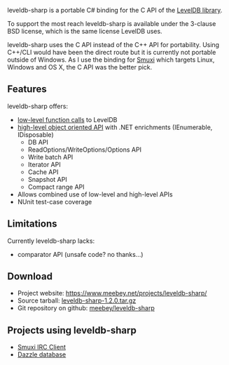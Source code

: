 leveldb-sharp is a portable C# binding for the C API of the [LevelDB library].

To support the most reach leveldb-sharp is available under the 3-clause BSD
license, which is the same license LevelDB uses.

leveldb-sharp uses the C API instead of the C++ API for portability. Using
C++/CLI would have been the direct route but it is currently not portable
outside of Windows. As I use the binding for [Smuxi] which targets Linux,
Windows and OS X, the C API was the better pick.

## Features ##

leveldb-sharp offers:

 * [low-level function calls] to LevelDB
 * [high-level object oriented API] with .NET enrichments (IEnumerable, IDisposable)
   * DB API
   * ReadOptions/WriteOptions/Options API
   * Write batch API
   * Iterator API
   * Cache API
   * Snapshot API
   * Compact range API
 * Allows combined use of low-level and high-level APIs
 * NUnit test-case coverage

## Limitations ##

Currently leveldb-sharp lacks:

 * comparator API (unsafe code? no thanks...)

## Download ##

 * Project website: https://www.meebey.net/projects/leveldb-sharp/
 * Source tarball: [leveldb-sharp-1.2.0.tar.gz]
 * Git repository on github: [meebey/leveldb-sharp][github]

## Projects using leveldb-sharp ##

 * [Smuxi IRC Client][Smuxi]
 * [Dazzle database][Dazzle]

 [LevelDB library]: http://code.google.com/p/leveldb/
 [low-level function calls]: https://github.com/meebey/leveldb-sharp/blob/master/Native.cs
 [high-level object oriented API]: https://github.com/meebey/leveldb-sharp/blob/master/DB.cs
 [leveldb-sharp-1.2.0.tar.gz]: http://www.meebey.net/projects/leveldb-sharp/downloads/leveldb-sharp-1.9.0.tar.gz
 [github]: https://github.com/meebey/leveldb-sharp
 [Smuxi]: http://www.smuxi.org/ "Smuxi IRC Client"
 [Dazzle]: https://github.com/kellabyte/Dazzle


